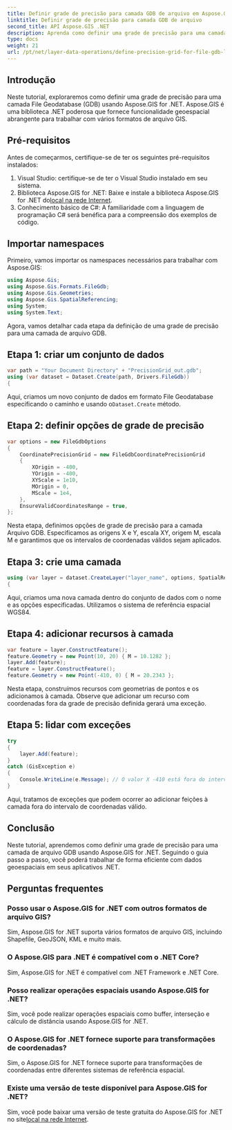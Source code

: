 ```yaml
---
title: Definir grade de precisão para camada GDB de arquivo em Aspose.GIS
linktitle: Definir grade de precisão para camada GDB de arquivo
second_title: API Aspose.GIS .NET
description: Aprenda como definir uma grade de precisão para uma camada File GDB usando Aspose.GIS for .NET. Siga nosso tutorial passo a passo.
type: docs
weight: 21
url: /pt/net/layer-data-operations/define-precision-grid-for-file-gdb-layer/
---
```

## Introdução
Neste tutorial, exploraremos como definir uma grade de precisão para uma camada File Geodatabase (GDB) usando Aspose.GIS for .NET. Aspose.GIS é uma biblioteca .NET poderosa que fornece funcionalidade geoespacial abrangente para trabalhar com vários formatos de arquivo GIS.
## Pré-requisitos
Antes de começarmos, certifique-se de ter os seguintes pré-requisitos instalados:
1. Visual Studio: certifique-se de ter o Visual Studio instalado em seu sistema.
2.  Biblioteca Aspose.GIS for .NET: Baixe e instale a biblioteca Aspose.GIS for .NET do[local na rede Internet](https://releases.aspose.com/gis/net/).
3. Conhecimento básico de C#: A familiaridade com a linguagem de programação C# será benéfica para a compreensão dos exemplos de código.
## Importar namespaces
Primeiro, vamos importar os namespaces necessários para trabalhar com Aspose.GIS:
```csharp
using Aspose.Gis;
using Aspose.Gis.Formats.FileGdb;
using Aspose.Gis.Geometries;
using Aspose.Gis.SpatialReferencing;
using System;
using System.Text;
```
Agora, vamos detalhar cada etapa da definição de uma grade de precisão para uma camada de arquivo GDB.
## Etapa 1: criar um conjunto de dados
```csharp
var path = "Your Document Directory" + "PrecisionGrid_out.gdb";
using (var dataset = Dataset.Create(path, Drivers.FileGdb))
{
```
 Aqui, criamos um novo conjunto de dados em formato File Geodatabase especificando o caminho e usando o`Dataset.Create` método.
## Etapa 2: definir opções de grade de precisão
```csharp
var options = new FileGdbOptions
{
    CoordinatePrecisionGrid = new FileGdbCoordinatePrecisionGrid
    {
        XOrigin = -400,
        YOrigin = -400,
        XYScale = 1e10,
        MOrigin = 0,
        MScale = 1e4,
    },
    EnsureValidCoordinatesRange = true,
};
```
Nesta etapa, definimos opções de grade de precisão para a camada Arquivo GDB. Especificamos as origens X e Y, escala XY, origem M, escala M e garantimos que os intervalos de coordenadas válidos sejam aplicados.
## Etapa 3: crie uma camada
```csharp
using (var layer = dataset.CreateLayer("layer_name", options, SpatialReferenceSystem.Wgs84))
{
```
Aqui, criamos uma nova camada dentro do conjunto de dados com o nome e as opções especificadas. Utilizamos o sistema de referência espacial WGS84.
## Etapa 4: adicionar recursos à camada
```csharp
var feature = layer.ConstructFeature();
feature.Geometry = new Point(10, 20) { M = 10.1282 };
layer.Add(feature);
feature = layer.ConstructFeature();
feature.Geometry = new Point(-410, 0) { M = 20.2343 };
```
Nesta etapa, construímos recursos com geometrias de pontos e os adicionamos à camada. Observe que adicionar um recurso com coordenadas fora da grade de precisão definida gerará uma exceção.
## Etapa 5: lidar com exceções
```csharp
try
{
    layer.Add(feature);
}
catch (GisException e)
{
    Console.WriteLine(e.Message); // O valor X -410 está fora do intervalo válido.
}
```
Aqui, tratamos de exceções que podem ocorrer ao adicionar feições à camada fora do intervalo de coordenadas válido.
## Conclusão
Neste tutorial, aprendemos como definir uma grade de precisão para uma camada de arquivo GDB usando Aspose.GIS for .NET. Seguindo o guia passo a passo, você poderá trabalhar de forma eficiente com dados geoespaciais em seus aplicativos .NET.
## Perguntas frequentes
### Posso usar o Aspose.GIS for .NET com outros formatos de arquivo GIS?
Sim, Aspose.GIS for .NET suporta vários formatos de arquivo GIS, incluindo Shapefile, GeoJSON, KML e muito mais.
### O Aspose.GIS para .NET é compatível com o .NET Core?
Sim, Aspose.GIS for .NET é compatível com .NET Framework e .NET Core.
### Posso realizar operações espaciais usando Aspose.GIS for .NET?
Sim, você pode realizar operações espaciais como buffer, interseção e cálculo de distância usando Aspose.GIS for .NET.
### O Aspose.GIS for .NET fornece suporte para transformações de coordenadas?
Sim, o Aspose.GIS for .NET fornece suporte para transformações de coordenadas entre diferentes sistemas de referência espacial.
### Existe uma versão de teste disponível para Aspose.GIS for .NET?
Sim, você pode baixar uma versão de teste gratuita do Aspose.GIS for .NET no site[local na rede Internet](https://releases.aspose.com/gis/net/).